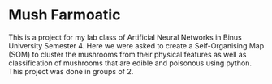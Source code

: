 # Mush Farmoatic

This is a project for my lab class of Artificial Neural Networks in Binus University Semester 4. Here we were asked to create a Self-Organising Map (SOM) to cluster the mushrooms from their physical features as well as classification of mushrooms that are edible and poisonous using python. This project was done in groups of 2.
